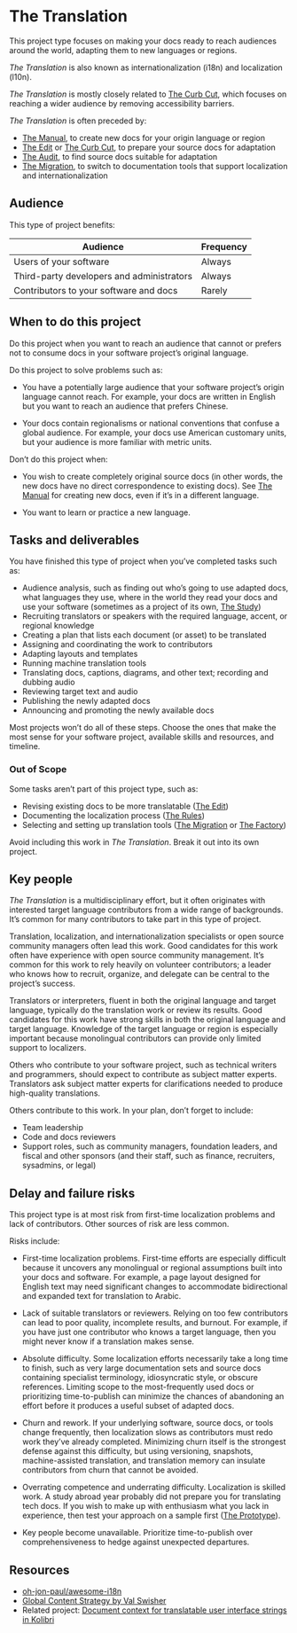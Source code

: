 # The Translation

This project type focuses on making your docs ready to reach audiences around the world, adapting them to new languages or regions.

_The Translation_ is also known as internationalization (i18n) and localization (l10n).

_The Translation_ is mostly closely related to [The Curb Cut](./curb_cut.md), which focuses on reaching a wider audience by removing accessibility barriers.

_The Translation_ is often preceded by:

- [The Manual](./manual.md), to create new docs for your origin language or region
- [The Edit](./edit.md) or [The Curb Cut](./curb_cut.md), to prepare your source docs for adaptation
- [The Audit](./audit.md), to find source docs suitable for adaptation
- [The Migration](./migration.md), to switch to documentation tools that support localization and internationalization

## Audience

This type of project benefits:

<table>
  <thead>
    <tr>
      <th>Audience</th>
      <th>Frequency</th>
    </tr>
  </thead>
  <tbody>
    <tr>
      <td>Users of your software</td>
      <td>Always</td>
    </tr>
    <tr>
      <td>Third-party developers and administrators</td>
      <td>Always</td>
    </tr>
    <tr>
      <td>Contributors to your software and docs</td>
      <td>Rarely</td>
    </tr>
  </tbody>
</table>

## When to do this project

Do this project when you want to reach an audience that cannot or prefers not to consume docs in your software project’s original language.

Do this project to solve problems such as:

- You have a potentially large audience that your software project’s origin language cannot reach.
  For example, your docs are written in English but you want to reach an audience that prefers Chinese.

- Your docs contain regionalisms or national conventions that confuse a global audience.
  For example, your docs use American customary units, but your audience is more familiar with metric units.

Don’t do this project when:

- You wish to create completely original source docs (in other words, the new docs have no direct correspondence to existing docs).
  See [The Manual](./manual.md) for creating new docs, even if it’s in a different language.

- You want to learn or practice a new language.

## Tasks and deliverables

You have finished this type of project when you’ve completed tasks such as:

- Audience analysis, such as finding out who’s going to use adapted docs, what languages they use, where in the world they read your docs and use your software (sometimes as a project of its own, [The Study](./study.md))
- Recruiting translators or speakers with the required language, accent, or regional knowledge
- Creating a plan that lists each document (or asset) to be translated
- Assigning and coordinating the work to contributors
- Adapting layouts and templates
- Running machine translation tools
- Translating docs, captions, diagrams, and other text; recording and dubbing audio
- Reviewing target text and audio
- Publishing the newly adapted docs
- Announcing and promoting the newly available docs

Most projects won’t do all of these steps.
Choose the ones that make the most sense for your software project, available skills and resources, and timeline.

### Out of Scope

Some tasks aren’t part of this project type, such as:

- Revising existing docs to be more translatable ([The Edit](./edit.md))
- Documenting the localization process ([The Rules](./rules.md))
- Selecting and setting up translation tools ([The Migration](./migration.md) or [The Factory](./factory.md))

Avoid including this work in _The Translation_.
Break it out into its own project.

## Key people

_The Translation_ is a multidisciplinary effort, but it often originates with interested target language contributors from a wide range of backgrounds.
It’s common for many contributors to take part in this type of project.

Translation, localization, and internationalization specialists or open source community managers often lead this work. Good candidates for this work often have experience with open source community management.
It’s common for this work to rely heavily on volunteer contributors; a leader who knows how to recruit, organize, and delegate can be central to the project’s success.

Translators or interpreters, fluent in both the original language and target language, typically do the translation work or review its results.
Good candidates for this work have strong skills in both the original language and target language.
Knowledge of the target language or region is especially important because monolingual contributors can provide only limited support to localizers.

Others who contribute to your software project, such as technical writers and programmers, should expect to contribute as subject matter experts.
Translators ask subject matter experts for clarifications needed to produce high-quality translations.

Others contribute to this work.
In your plan, don’t forget to include:

- Team leadership
- Code and docs reviewers
- Support roles, such as community managers, foundation leaders, and fiscal and other sponsors (and their staff, such as finance, recruiters, sysadmins, or legal)

## Delay and failure risks

This project type is at most risk from first-time localization problems and lack of contributors.
Other sources of risk are less common.

Risks include:

- First-time localization problems.
  First-time efforts are especially difficult because it uncovers any monolingual or regional assumptions built into your docs and software.
  For example, a page layout designed for English text may need significant changes to accommodate bidirectional and expanded text for translation to Arabic.

- Lack of suitable translators or reviewers.
  Relying on too few contributors can lead to poor quality, incomplete results, and burnout.
  For example, if you have just one contributor who knows a target language, then you might never know if a translation makes sense.

- Absolute difficulty.
  Some localization efforts necessarily take a long time to finish, such as very large documentation sets and source docs containing specialist terminology, idiosyncratic style, or obscure references.
  Limiting scope to the most-frequently used docs or prioritizing time-to-publish can minimize the chances of abandoning an effort before it produces a useful subset of adapted docs.

- Churn and rework.
  If your underlying software, source docs, or tools change frequently, then localization slows as contributors must redo work they’ve already completed.
  Minimizing churn itself is the strongest defense against this difficulty, but using versioning, snapshots, machine-assisted translation, and translation memory can insulate contributors from churn that cannot be avoided.

- Overrating competence and underrating difficulty.
  Localization is skilled work.
  A study abroad year probably did not prepare you for translating tech docs.
  If you wish to make up with enthusiasm what you lack in experience, then test your approach on a sample first ([The Prototype](./prototype.md)).

- Key people become unavailable. Prioritize time-to-publish over comprehensiveness to hedge against unexpected departures.

## Resources

- [oh-jon-paul/awesome-i18n](https://github.com/oh-jon-paul/awesome-i18n)
- [Global Content Strategy by Val Swisher](https://xmlpress.net/content-strategy/global-content-strategy/)
- Related project: [Document context for translatable user interface strings in Kolibri](https://docs.google.com/document/d/e/2PACX-1vTwGMU0R2o2s_p6OsbnzyosSqBB9nU7uGL-5AYCzJf3Hg8cBYVVXWz_GMR-vwXGLrxJ6ZbEWFO-kXGj/pub)
